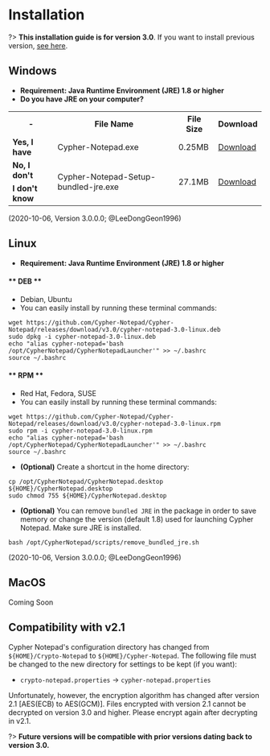 # Installation

?> **This installation guide is for version 3.0**. If you want to install previous version, [see here](https://cypher-notepad.github.io/wiki/#/installation_previous).

## <i class="fab fa-windows"></i> Windows

* **Requirement: Java Runtime Environment (JRE) 1.8 or higher** 
* **Do you have JRE on your computer?**
<table class='download_table'>
    <tr>
        <th> - </th>
        <th>File Name</th>
        <th>File Size</th>
        <th>Download</th>
    </tr>
    <tr>
        <td><b>Yes, I have</b></td>
        <td>Cypher-Notepad.exe</td>
        <td>0.25MB</td>
        <td><i class="fas fa-download"></i> <a href='https://github.com/Cypher-Notepad/Cypher-Notepad/releases/download/v3.0/Cypher-Notepad.exe'>Download</a></td>
    </tr>
    <tr>
        <td><b>No, I don't</b></td>
        <td rowspan='2'>Cypher-Notepad-Setup-bundled-jre.exe</td>
        <td rowspan='2'>27.1MB</td>
        <td rowspan='2'><i class="fas fa-download"></i> <a href='https://github.com/Cypher-Notepad/Cypher-Notepad/releases/download/v3.0/Cypher-Notepad-Setup-bundled-jre.exe'>Download</a></td>
    </tr>
    <tr>
        <td><b>I don't know</b></td>
    </tr>
</table>

(2020-10-06, Version 3.0.0.0; @LeeDongGeon1996)

## <i class="fab fa-linux"></i> Linux

* **Requirement: Java Runtime Environment (JRE) 1.8 or higher**

<!-- tabs:start -->

#### ** DEB **
* Debian, Ubuntu
* You can easily install by running these terminal commands: 

```
wget https://github.com/Cypher-Notepad/Cypher-Notepad/releases/download/v3.0/cypher-notepad-3.0-linux.deb
sudo dpkg -i cypher-notepad-3.0-linux.deb
echo "alias cypher-notepad='bash /opt/CypherNotepad/CypherNotepadLauncher'" >> ~/.bashrc 
source ~/.bashrc
```

#### ** RPM **
* Red Hat, Fedora, SUSE
* You can easily install by running these terminal commands: 

```
wget https://github.com/Cypher-Notepad/Cypher-Notepad/releases/download/v3.0/cypher-notepad-3.0-linux.rpm
sudo rpm -i cypher-notepad-3.0-linux.rpm
echo "alias cypher-notepad='bash /opt/CypherNotepad/CypherNotepadLauncher'" >> ~/.bashrc 
source ~/.bashrc
```


<!-- tabs:end -->

* **(Optional)** Create a shortcut in the home directory: 

```
cp /opt/CypherNotepad/CypherNotepad.desktop ${HOME}/CypherNotepad.desktop
sudo chmod 755 ${HOME}/CypherNotepad.desktop
```

* **(Optional)** You can remove `bundled JRE` in the package in order to save memory or change the version (default 1.8) used for launching Cypher Notepad. Make sure JRE is installed.

```
bash /opt/CypherNotepad/scripts/remove_bundled_jre.sh
```
 (2020-10-06, Version 3.0.0.0; @LeeDongGeon1996)


## <i class="fab fa-apple"></i> MacOS

Coming Soon


## Compatibility with v2.1
Cypher Notepad's configuration directory has changed from `${HOME}/Crypto-Notepad` to <code>${HOME}/Cypher-Notepad</code>. The following file must be changed to the new directory for settings to be kept (if you want): 

* <code>crypto-notepad.properties</code> -> <code>cypher-notepad.properties</code>

Unfortunately, however, the encryption algorithm has changed after version 2.1 [AES(ECB) to AES(GCM)]. Files encrypted with version 2.1 cannot be decrypted on version 3.0 and higher. Please encrypt again after decrypting in v2.1. 

?> **Future versions will be compatible with prior versions dating back to version 3.0.**


